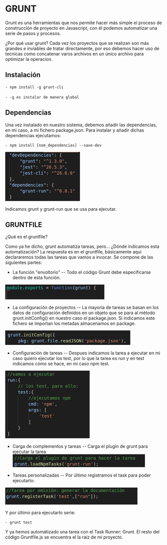 # GRUNT 
Grunt es una herramientas que nos permite hacer más simple el proceso de construcción de proyecto en Javascript, con él podemos automatizar una serie de pasos y procesos.

¿Por qué usar grunt?
Cada vez los proyectos que se realizan son más grandes e inviables de tratar directamente, por eso debemos hacer uso de tecnicas como concatenar varos archivos en un único archivo para optimizar la operacion.

## Instalación

    - npm install -g grunt-cli

    - -g es instalar de manera global


## Dependencias
Una vez instalado en nuestro sistema, debemos añadir las dependencias, en mi caso, a mi fichero package.json.
Para instalar y añadir dichas dependencias ejecutamos:

    - npm install [nom_dependencias] --save-dev

![](pic/dependencias.png)

Indicamos grunt y grunt-run que se usa para ejecutar.


## GRUNTFILE
¿Qué es el gruntfile?

Como ya he dicho, grunt automatiza tareas, pero... ¿Dónde indicamos esta automatización?
La respuesta es en el gruntfile, básicamente aqui declararemos todas las tareas que vamos a invocar.
Se compone de las siguientes partes:

 - La función "envoltorio" -- Todo el código Grunt debe especificarse dentro de esta función.

![](pic/funcion_env.png)

 - La configuración de proyectos -- La mayoría de tareas se basan en los datos de configuración definidos en un objeto que se para al método grunt.initConfig() en nuestro caso el package.json. Si indicamos este fichero se importan los metadas almacenamos en package. 

 ![](pic/grunt_p.png)

 - Configuración de tareas -- Despues indicamos la tarea a ejecutar en mi caso quiero ejecutar los test, por lo que la tarea es run y en test indicamos cómo se hace, en mi caso npm test.

 ![](pic/run_grunt.png)



 - Carga de complementos y tareas -- Carga el plugin de grunt para ejecutar la tarea
 ![](pic/grunt-run.png)


- Tareas personalizadas -- Por último registramos el task para poder ejecutarlo:

![](pic/registrar.png)

Y por último para ejecutarlo serie:

    - grunt test

Y ya hemos automátizado una tarea con el Task Runner: Grunt.
El resto del código Gruntfile.js se encuentra el la raíz de mi proyecto.


